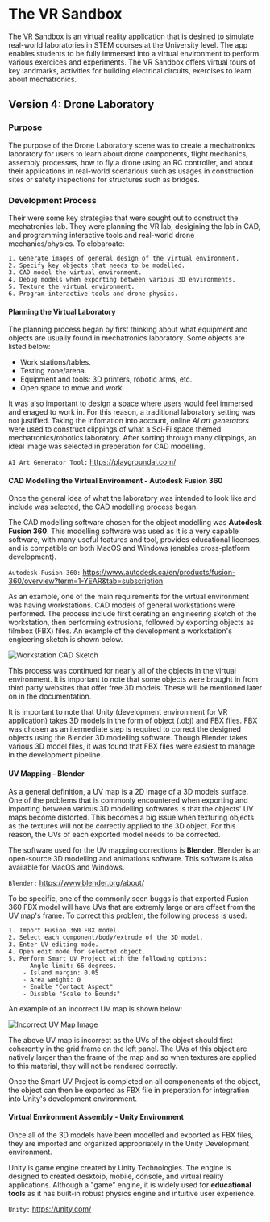 # The VR Sandbox

The VR Sandbox is an virtual reality application that is desined to simulate real-world laboratories in STEM courses at the University level. The app enables students to be fully immersed into a virtual environment to perform various exercices and experiments. The VR Sandbox offers virtual tours of key landmarks, activities for building electrical circuits, exercises to learn about mechatronics. 

## Version 4: Drone Laboratory 
### Purpose
The purpose of the Drone Laboratory scene was to create a mechatronics laboratory for users to learn about drone components, flight mechanics, assembly processes, how to fly a drone using an RC controller, and about their applications in real-world scenarious such as usages in construction sites or safety inspections for structures such as bridges. 

### Development Process
Their were some key strategies that were sought out to construct the mechatronics lab. They were planning the VR lab, desigining the lab in CAD, and programming interactive tools and real-world drone mechanics/physics. To elobaroate:

    1. Generate images of general design of the virtual environment.
    2. Specify key objects that needs to be modelled.
    3. CAD model the virtual environment.
    4. Debug models when exporting between various 3D environments.
    5. Texture the virtual environment.
    6. Program interactive tools and drone physics.

#### Planning the Virtual Laboratory 
The planning process began by first thinking about what equipment and objects are usually found in mechatronics laboratory. Some objects are listed below:

- Work stations/tables.
- Testing zone/arena.
- Equipment and tools: 3D printers, robotic arms, etc.
- Open space to move and work.

It was also important to design a space where users would feel immersed and enaged to work in. For this reason, a traditional laboratory setting was not justified. Taking the infomation into account, online *AI art generators* were used to construct clippings of what a Sci-Fi space themed mechatronics/robotics laboratory. After sorting through many clippings, an ideal image was selected in preperation for CAD modelling.

`AI Art Generator Tool:` https://playgroundai.com/

#### CAD Modelling the Virtual Environment - Autodesk Fusion 360
Once the general idea of what the laboratory was intended to look like and include was selected, the CAD modelling process began. 

The CAD modelling software chosen for the object modelling was **Autodesk Fusion 360**. This modelling software was used as it is a very capable software, with many useful features and tool, provides educational licenses, and is compatible on both MacOS and Windows (enables cross-platform development). 

`Autodesk Fusion 360:` https://www.autodesk.ca/en/products/fusion-360/overview?term=1-YEAR&tab=subscription

As an example, one of the main requirements for the virtual environment was having workstations. CAD models of general workstations were performed. The process include first cerating an engineering sketch of the workstation, then performing extrusions, followed by exporting objects as filmbox (FBX) files. An example of the development a workstation's engieering sketch is shown below.

![Workstation CAD Sketch](https://media.githubusercontent.com/media/DamithTennakoon/The-VR-Sandbox/TestDroneLab/Assets/Info%20Images/CAD_Workstation.png)

This process was continued for nearly all of the objects in the virtual environment. It is important to note that some objects were brought in from third party websites that offer free 3D models. These will be mentioned later on in the documentation.

It is important to note that Unity (development environment for VR application) takes 3D models in the form of object (.obj) and FBX files. FBX was chosen as an itermediate step is required to correct the designed objects using the Blender 3D modelling software. Though Blender takes various 3D model files, it was found that FBX files were easiest to manage in the development pipeline.

#### UV Mapping - Blender
As a general definition, a UV map is a 2D image of a 3D models surface. One of the problems that is commonly encountered when exporting and importing between various 3D modelling softwares is that the objects' UV maps become distorted. This becomes a big issue when texturing objects as the textures will not be correctly applied to the 3D object. For this reason, the UVs of each exported model needs to be corrected.

The software used for the UV mapping corrections is **Blender**. Blender is an open-source 3D modelling and animations software. This software is also available for MacOS and Windows. 

`Blender:` https://www.blender.org/about/

To be specific, one of the commonly seen buggs is that exported Fusion 360 FBX model will have UVs that are extremly large or are offset from the UV map's frame. To correct this problem, the following process is used: 

    1. Import Fusion 360 FBX model.
    2. Select each component/body/extrude of the 3D model.
    3. Enter UV editing mode.
    4. Open edit mode for selected object.
    5. Perform Smart UV Project with the following options:
        - Angle limit: 66 degrees.
        - Island margin: 0.05
        - Area weight: 0
        - Enable "Contact Aspect"
        - Disable "Scale to Bounds"

An example of an incorrect UV map is shown below:

![Incorrect UV Map Image](https://media.githubusercontent.com/media/DamithTennakoon/The-VR-Sandbox/TestDroneLab/Assets/Info%20Images/Incorrect_UV_Map.png)

The above UV map is incorrect as the UVs of the object should first coherently in the grid frame on the left panel. The UVs of this object are natively larger than the frame of the map and so when textures are applied to this material, they will not be rendered correctly.

Once the Smart UV Project is completed on all componenents of the object, the object can then be exported as FBX file in preperation for integration into Unity's development environment.

#### Virtual Environment Assembly - Unity Environment
Once all of the 3D models have been modelled and exported as FBX files, they are imported and organized appropriately in the Unity Development environment.

Unity is game engine created by Unity Technologies. The engine is designed to created desktoip, mobile, console, and virtual reality applications. Although a "game" engine, it is widely used for **educational tools** as it has built-in robust physics engine and intuitive user experience. 

`Unity:` https://unity.com/

